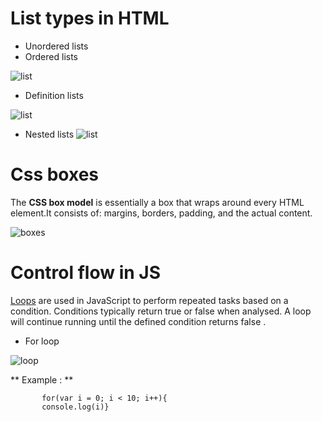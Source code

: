 # List types in HTML

+ Unordered lists
+ Ordered lists

![list](https://www.w3.org/wiki/images/5/5e/Referenc.gif)

+ Definition lists 

![list](https://www.w3docs.com/uploads/media/default/0001/01/61895012b984c01394157fb224f371e8463d59bc.png)

+ Nested lists 
![list](https://s3.amazonaws.com/webucator-how-tos/419.png)

# Css boxes
The **CSS box model** is essentially a box that wraps around every HTML element.It consists of: margins, borders, padding, and the actual content.

![boxes](https://media.gcflearnfree.org/content/5ef2084faaf0ac46dc9c10be_06_23_2020/box_model.png)
# Control flow in JS
[Loops](https://developer.mozilla.org/en-US/docs/Glossary/loop)
 are used in JavaScript to perform repeated tasks based on a condition. Conditions typically return true or false when analysed. A loop will continue running until the defined condition returns false . 
  + For loop
  
 ![loop](https://1.bp.blogspot.com/-sMqi-3QrEG4/X9EAhnFp3OI/AAAAAAAAPmM/yLG_uq_OoEQ-ihBGEYPIi19XMkV_HyaOwCLcBGAsYHQ/s794/for%2Bfor%2Beach%2Bloop%2BJava%2B%25D8%25AD%25D9%2584%25D9%2582%25D8%25A9%2B%25D8%25A7%25D9%2584%25D8%25AA%25D9%2583%25D8%25B1%25D8%25A7%25D8%25B1%2B%25D8%25A7%25D9%2584%25D8%25AF%25D9%2588%25D8%25A7%25D8%25B1%25D8%25A9%2B%25D8%25AC%25D8%25A7%25D9%2581%25D8%25A7%2B%25D9%2581%25D9%2588%25D8%25B1%2B%25D9%2581%25D9%2588%25D8%25B1%2B%25D8%25A7%25D9%258A%25D8%25AA%25D8%25B4.png)



** Example : **

           for(var i = 0; i < 10; i++){
           console.log(i)}